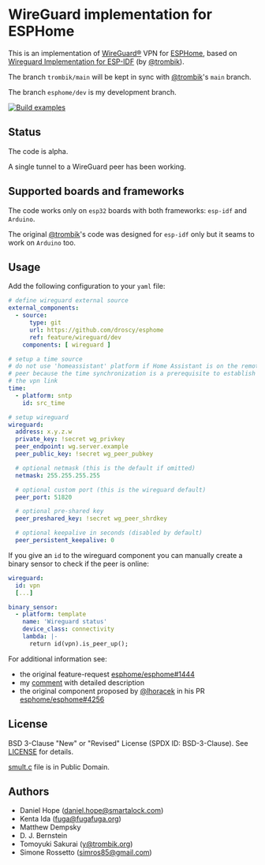 # WireGuard implementation for ESPHome

This is an implementation of [WireGuard&reg;](https://www.wireguard.com/) VPN
for [ESPHome](https://esphome.io/), based on
[Wireguard Implementation for ESP-IDF](https://github.com/trombik/esp_wireguard)
(by [@trombik](https://github.com/trombik)).

The branch `trombik/main` will be kept in sync with
[@trombik](https://github.com/trombik)'s `main` branch.

The branch `esphome/dev` is my development branch.

[![Build examples](https://github.com/droscy/esp_wireguard/actions/workflows/build.yml/badge.svg)](https://github.com/droscy/esp_wireguard/actions/workflows/build.yml)

## Status

The code is alpha.

A single tunnel to a WireGuard peer has been working.

## Supported boards and frameworks

The code works only on `esp32` boards with both frameworks:
`esp-idf` and `Arduino`.

The original [@trombik](https://github.com/trombik)'s code was designed
for `esp-idf` only but it seams to work on `Arduino` too.

## Usage

Add the following configuration to your `yaml` file:

```yaml
# define wireguard external source
external_components:
  - source:
      type: git
      url: https://github.com/droscy/esphome
      ref: feature/wireguard/dev
    components: [ wireguard ]

# setup a time source
# do not use 'homeassistant' platform if Home Assistant is on the remote
# peer because the time synchronization is a prerequisite to establish
# the vpn link
time:
  - platform: sntp
    id: src_time

# setup wireguard
wireguard:
  address: x.y.z.w
  private_key: !secret wg_privkey
  peer_endpoint: wg.server.example
  peer_public_key: !secret wg_peer_pubkey

  # optional netmask (this is the default if omitted)
  netmask: 255.255.255.255

  # optional custom port (this is the wireguard default)
  peer_port: 51820

  # optional pre-shared key
  peer_preshared_key: !secret wg_peer_shrdkey

  # optional keepalive in seconds (disabled by default)
  peer_persistent_keepalive: 0
```

If you give an `id` to the wireguard component you can manually create
a binary sensor to check if the peer is online:

```yaml
wireguard:
  id: vpn
  [...]

binary_sensor:
  - platform: template
    name: 'Wireguard status'
    device_class: connectivity
    lambda: |-
      return id(vpn).is_peer_up();
```

For additional information see:

* the original feature-request [esphome/esphome#1444](https://github.com/esphome/feature-requests/issues/1444)
* my [comment](https://github.com/esphome/feature-requests/issues/1444#issuecomment-1502960116) with detailed description
* the original component proposed by [@lhoracek](https://github.com/lhoracek) in his PR [esphome/esphome#4256](https://github.com/esphome/esphome/pull/4256)

## License

BSD 3-Clause "New" or "Revised" License (SPDX ID: BSD-3-Clause).
See [LICENSE](LICENSE) for details.

[smult.c](src/nacl/crypto_scalarmult/curve25519/ref/smult.c) file is in Public Domain.

## Authors

* Daniel Hope (daniel.hope@smartalock.com)
* Kenta Ida (fuga@fugafuga.org)
* Matthew Dempsky
* D. J. Bernstein
* Tomoyuki Sakurai (y@trombik.org)
* Simone Rossetto (simros85@gmail.com)

